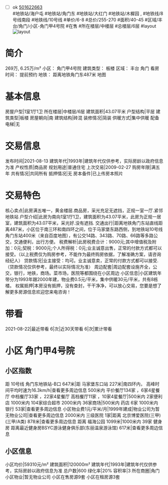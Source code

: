 - [ ] ok [501622663](https://bj.5i5j.com/ershoufang/501622663.html)  
 #地铁站/海户屯 #地铁站/角门东 #地铁站/大红门 #地铁站/木樨园 ,  #地铁线/8号线南段 #地铁线/10号线
#单价/6-8 #总价/255-270 #面积/40-45   #区域/丰台/角门/小区-角门甲4号院 #在售 #所在楼层/中楼层 #总楼层/6层 #layout 
![layout](http://image2a.5i5j.com/bdir/layout/4cca22ace8d5423f83cd7942c8165549.JPG_P5.jpg) 
# 简介 
 269万,  6.25万/m² 
小区： 角门甲4号院
建筑类型： 板楼
区域： 丰台 角门
看房时间： 提前预约
地铁： 距离地铁角门东487米 地图
# 基本信息 
 房屋户型|1室1厅1卫
所在楼层|中楼层/6层
建筑面积|43.07平米
户型结构|平层
建筑类型|板楼
房屋朝向|南
建筑结构|砖混
装修情况|简装
供暖方式|集中供暖
配备电梯|无
# 交易信息 
 发布时间|2021-08-13
建筑年代|1993年|建筑年代仅供参考，实际房龄以政府信息为准
产权性质|商品房
规划用途|普通住宅
上次交易|2009-02-27
购房年限|满五年
共有情况|共同所有
抵押情况|无
房本备件|已上传房本照片
# 交易特色 
 核心卖点|此房满五唯一，黄金楼层.商品房，采光充足无遮挡，正规一室一厅.紧邻地铁站
户型介绍|此房为南向1室1厅1卫，建筑面积为43.07平米，此房为正规一居室，建筑面积为43.07平米，采光好.没有遮挡.
交通出行|距离地铁角门东站直线距离487米，小区位于南三环和南四环之间，位于马家堡东路西侧，到地铁站10号线角门东站400米（来自百度地图），有公交14路、343路、70路、66路等多路公交，交通便利，出行方便。
税费解析|此房税费合计：9000元;其中增值税及附加：0元;契税：9000元;个人所得税：0元;业主诚意出售，正常的付款方式都可以接受。（以上税费仅为购房参考，不能作为最终购房依据，了解准确方案，请咨询经纪人）
贷款情况|业主接受：均可。业主诚意卖，正常的付款方式都可以接受.（贷款情况仅供参考，最终以实际情况为准）
周边配套|周边配套设施齐全，公交，银行，地铁，商场。菜市场，医院等都围绕在小区周边
小区信息|小区建筑年带分为1993年跟2000年建，物业费0.5元/平米，集中供暖30元/平米，共有8栋楼。
权属抵押|本房没有抵押，没有查封，干干净净，可以放心交易，您要是想了解更多房源信息欢迎您来电咨询！
# 带看 
 2021-08-22|最近带看	 6|次|近30天带看	 6|次|累计带看
# 小区 角门甲4号院
## 小区指数 
 距 10号线 角门东地铁站-B口 647米|距 马家堡东口站 227米|南四环内， 高峰时间平均时速为16.3km/h|查看更多周边信息
500米内 平价餐厅134家 ，6家4星餐厅
中档餐厅33家 ，22家4星餐厅
高档餐厅11家 ，10家4星餐厅|500米内 2家便利店
1000米内 104家综合超市
2000米内 36家商场|500米内 药店 6家
1000米内 银行 53家|查看更多周边信息
小区物业费1元/平米/月|1999年建成|物业公司为暂无物业公司|查看更多周边信息
2000米内 三级医院 1家|距离 北京博爱医院(三甲) (三甲/A类) 878米|查看更多周边信息
距离 福海公园 1099米|1000米内 39家 健身房
距离最近健身房BSYC游泳健身俱乐部(东丽温泉游泳馆) 617米|查看更多周边信息
## 小区信息 
 小区均价|59310元/m²
建筑面积|120000m²
建筑年代|1993年|建筑年代仅供参考，实际房龄以政府信息为准
总户数|600
绿化率|20%
容积率|3
所在商圈|角门
小区物业|暂无物业公司
小区在售房源9套
小区在租房源3套
